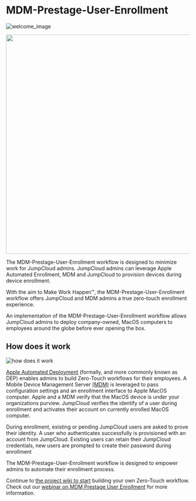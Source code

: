 # MDM-Prestage-User-Enrollment

![welcome_image](https://github.com/TheJumpCloud/MDM-Prestage-User-Enrollment/wiki/images/MDM%20Prestage%20User%20Enrollment%20Banner%20(1).png)

<p align="center">
  <img src="https://github.com/TheJumpCloud/MDM-Prestage-User-Enrollment/wiki/images/MDM%20Prestage%20User%20Enrollment%20workflow.png" width="600">
</p>

The MDM-Prestage-User-Enrollment workflow is designed to minimize work for JumpCloud admins. JumpCloud admins can leverage Apple Automated Enrollment, MDM and JumpCloud to provision devices during device enrollment.

With the aim to Make Work Happen&trade;, the MDM-Prestage-User-Enrollment workflow offers JumpCloud and MDM admins a true zero-touch enrollment experience.

An implementation of the MDM-Prestage-User-Enrollment workflow allows JumpCloud admins to deploy company-owned, MacOS computers to employees around the globe before ever opening the box.

## How does it work

![how does it work](https://github.com/TheJumpCloud/MDM-Prestage-User-Enrollment/wiki/images/MDM%20Prestage%20User%20Enrollment%20workflow.png)

[Apple Automated Deployment](https://support.apple.com/en-us/HT204142) (formally, and more commonly known as DEP) enables admins to build Zero-Touch workflows for their employees. A Mobile Device Management Server [(MDM)](https://support.apple.com/en-us/HT207516) is leveraged to pass configuration settings and an enrollment interface to Apple MacOS computer. Apple and a MDM verify that the MacOS device is under your organizations purview. JumpCloud verifies the identify of a user during enrollment and activates their account on currently enrolled MacOS computer.

During enrollment, existing or pending JumpCloud users are asked to prove their identity. A user who authenticates successfully is provisioned with an account from JumpCloud. Existing users can retain their JumpCloud credentials, new users are prompted to create their password during enrollment

The MDM-Prestage-User-Enrollment workflow is designed to empower admins to automate their enrollment process.

Continue to [the project wiki to start](https://github.com/TheJumpCloud/MDM-Prestage-User-Enrollment/wiki/Getting-Started) building your own Zero-Touch workflow. Check out our [webinar on MDM Prestage User Enrollment](https://jumpcloud.com/resources/using-jumpcloud-for-zero-touch-mdm-enrollment) for more information.
